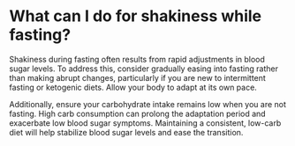 # What can I do for shakiness while fasting?

Shakiness during fasting often results from rapid adjustments in blood sugar levels. To address this, consider gradually easing into fasting rather than making abrupt changes, particularly if you are new to intermittent fasting or ketogenic diets. Allow your body to adapt at its own pace.

Additionally, ensure your carbohydrate intake remains low when you are not fasting. High carb consumption can prolong the adaptation period and exacerbate low blood sugar symptoms. Maintaining a consistent, low-carb diet will help stabilize blood sugar levels and ease the transition.